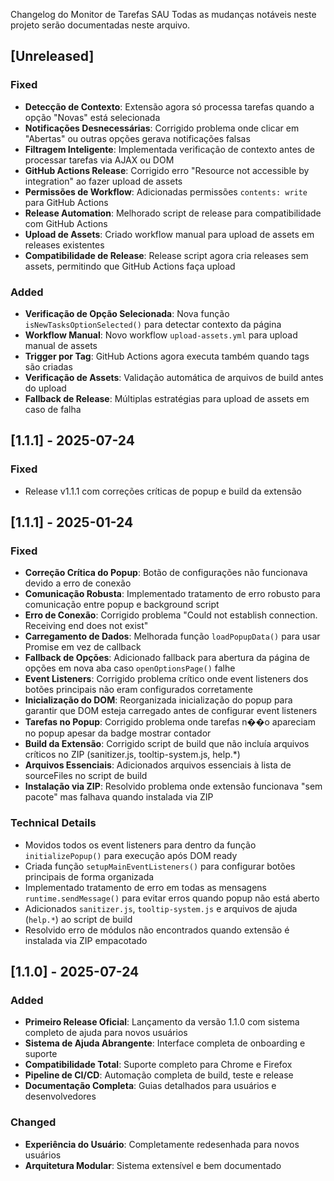Changelog do Monitor de Tarefas SAU
Todas as mudanças notáveis neste projeto serão documentadas neste arquivo.

## [Unreleased]

### Fixed
- **Detecção de Contexto**: Extensão agora só processa tarefas quando a opção "Novas" está selecionada
- **Notificações Desnecessárias**: Corrigido problema onde clicar em "Abertas" ou outras opções gerava notificações falsas
- **Filtragem Inteligente**: Implementada verificação de contexto antes de processar tarefas via AJAX ou DOM
- **GitHub Actions Release**: Corrigido erro "Resource not accessible by integration" ao fazer upload de assets
- **Permissões de Workflow**: Adicionadas permissões `contents: write` para GitHub Actions
- **Release Automation**: Melhorado script de release para compatibilidade com GitHub Actions
- **Upload de Assets**: Criado workflow manual para upload de assets em releases existentes
- **Compatibilidade de Release**: Release script agora cria releases sem assets, permitindo que GitHub Actions faça upload

### Added
- **Verificação de Opção Selecionada**: Nova função `isNewTasksOptionSelected()` para detectar contexto da página
- **Workflow Manual**: Novo workflow `upload-assets.yml` para upload manual de assets
- **Trigger por Tag**: GitHub Actions agora executa também quando tags são criadas
- **Verificação de Assets**: Validação automática de arquivos de build antes do upload
- **Fallback de Release**: Múltiplas estratégias para upload de assets em caso de falha

## [1.1.1] - 2025-07-24

### Fixed
- Release v1.1.1 com correções críticas de popup e build da extensão

## [1.1.1] - 2025-01-24

### Fixed
- **Correção Crítica do Popup**: Botão de configurações não funcionava devido a erro de conexão
- **Comunicação Robusta**: Implementado tratamento de erro robusto para comunicação entre popup e background script
- **Erro de Conexão**: Corrigido problema "Could not establish connection. Receiving end does not exist"
- **Carregamento de Dados**: Melhorada função `loadPopupData()` para usar Promise em vez de callback
- **Fallback de Opções**: Adicionado fallback para abertura da página de opções em nova aba caso `openOptionsPage()` falhe
- **Event Listeners**: Corrigido problema crítico onde event listeners dos botões principais não eram configurados corretamente
- **Inicialização do DOM**: Reorganizada inicialização do popup para garantir que DOM esteja carregado antes de configurar event listeners
- **Tarefas no Popup**: Corrigido problema onde tarefas n��o apareciam no popup apesar da badge mostrar contador
- **Build da Extensão**: Corrigido script de build que não incluía arquivos críticos no ZIP (sanitizer.js, tooltip-system.js, help.*)
- **Arquivos Essenciais**: Adicionados arquivos essenciais à lista de sourceFiles no script de build
- **Instalação via ZIP**: Resolvido problema onde extensão funcionava "sem pacote" mas falhava quando instalada via ZIP

### Technical Details
- Movidos todos os event listeners para dentro da função `initializePopup()` para execução após DOM ready
- Criada função `setupMainEventListeners()` para configurar botões principais de forma organizada
- Implementado tratamento de erro em todas as mensagens `runtime.sendMessage()` para evitar erros quando popup não está aberto
- Adicionados `sanitizer.js`, `tooltip-system.js` e arquivos de ajuda (`help.*`) ao script de build
- Resolvido erro de módulos não encontrados quando extensão é instalada via ZIP empacotado

## [1.1.0] - 2025-07-24

### Added
- **Primeiro Release Oficial**: Lançamento da versão 1.1.0 com sistema completo de ajuda para novos usuários
- **Sistema de Ajuda Abrangente**: Interface completa de onboarding e suporte
- **Compatibilidade Total**: Suporte completo para Chrome e Firefox
- **Pipeline de CI/CD**: Automação completa de build, teste e release
- **Documentação Completa**: Guias detalhados para usuários e desenvolvedores

### Changed
- **Experiência do Usuário**: Completamente redesenhada para novos usuários
- **Arquitetura Modular**: Sistema extensível e bem documentado